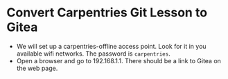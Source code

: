 # Convert Carpentries Git Lesson to Gitea

- We will set up a carpentries-offline access point. Look for it in you available wifi networks. The password is `carpentries`.
- Open a browser and go to 192.168.1.1. There should be a link to Gitea on the web page.

